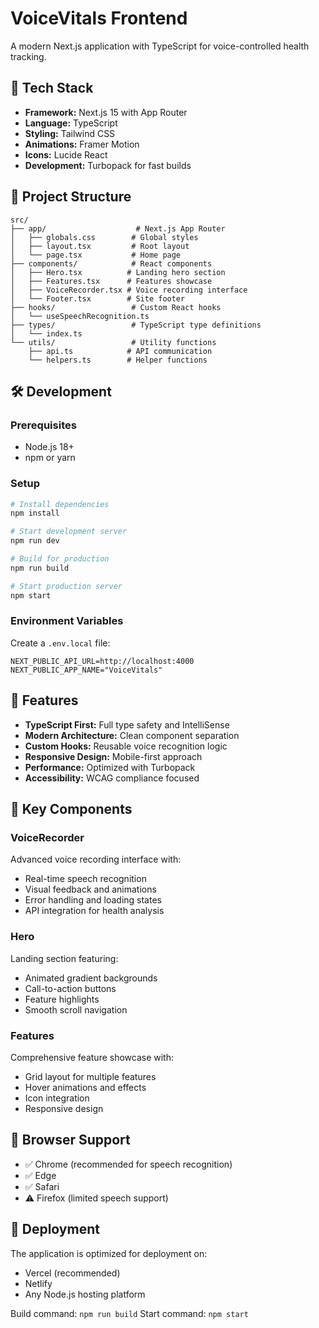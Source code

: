 # VoiceVitals Frontend

A modern Next.js application with TypeScript for voice-controlled health tracking.

## 🚀 Tech Stack

- **Framework:** Next.js 15 with App Router
- **Language:** TypeScript
- **Styling:** Tailwind CSS
- **Animations:** Framer Motion
- **Icons:** Lucide React
- **Development:** Turbopack for fast builds

## 📁 Project Structure

```
src/
├── app/                    # Next.js App Router
│   ├── globals.css        # Global styles
│   ├── layout.tsx         # Root layout
│   └── page.tsx           # Home page
├── components/            # React components
│   ├── Hero.tsx          # Landing hero section
│   ├── Features.tsx      # Features showcase
│   ├── VoiceRecorder.tsx # Voice recording interface
│   └── Footer.tsx        # Site footer
├── hooks/                 # Custom React hooks
│   └── useSpeechRecognition.ts
├── types/                 # TypeScript type definitions
│   └── index.ts
└── utils/                 # Utility functions
    ├── api.ts            # API communication
    └── helpers.ts        # Helper functions
```

## 🛠️ Development

### Prerequisites
- Node.js 18+
- npm or yarn

### Setup
```bash
# Install dependencies
npm install

# Start development server
npm run dev

# Build for production
npm run build

# Start production server
npm start
```

### Environment Variables
Create a `.env.local` file:
```env
NEXT_PUBLIC_API_URL=http://localhost:4000
NEXT_PUBLIC_APP_NAME="VoiceVitals"
```

## 🎯 Features

- **TypeScript First:** Full type safety and IntelliSense
- **Modern Architecture:** Clean component separation
- **Custom Hooks:** Reusable voice recognition logic
- **Responsive Design:** Mobile-first approach
- **Performance:** Optimized with Turbopack
- **Accessibility:** WCAG compliance focused

## 🔧 Key Components

### VoiceRecorder
Advanced voice recording interface with:
- Real-time speech recognition
- Visual feedback and animations
- Error handling and loading states
- API integration for health analysis

### Hero
Landing section featuring:
- Animated gradient backgrounds
- Call-to-action buttons
- Feature highlights
- Smooth scroll navigation

### Features
Comprehensive feature showcase with:
- Grid layout for multiple features
- Hover animations and effects
- Icon integration
- Responsive design

## 📱 Browser Support

- ✅ Chrome (recommended for speech recognition)
- ✅ Edge
- ✅ Safari
- ⚠️ Firefox (limited speech support)

## 🚀 Deployment

The application is optimized for deployment on:
- Vercel (recommended)
- Netlify
- Any Node.js hosting platform

Build command: `npm run build`
Start command: `npm start`
